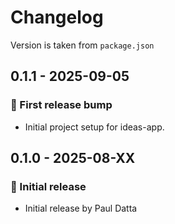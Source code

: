 # Changelog

Version is taken from `package.json`

## 0.1.1 - 2025-09-05

### :tada: First release bump
- Initial project setup for ideas-app.


## 0.1.0 - 2025-08-XX
### :tada: Initial release

- Initial release by Paul Datta
